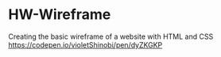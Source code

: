 # HW-Wireframe
Creating the basic wireframe of a website with HTML and CSS
https://codepen.io/violetShinobi/pen/dyZKGKP
